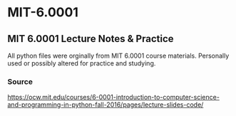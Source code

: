 # MIT-6.0001
## MIT 6.0001 Lecture Notes &amp; Practice
All python files were orginally from MIT 6.0001 course materials. Personally used or possibly altered for practice and studying.

### Source
https://ocw.mit.edu/courses/6-0001-introduction-to-computer-science-and-programming-in-python-fall-2016/pages/lecture-slides-code/
